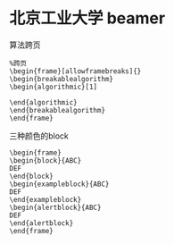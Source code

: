 # 北京工业大学 beamer

 算法跨页

``````
%跨页
\begin{frame}[allowframebreaks]{}
\begin{breakablealgorithm}
\begin{algorithmic}[1]

\end{algorithmic}
\end{breakablealgorithm}
\end{frame}
``````

三种颜色的block

`````
\begin{frame}
\begin{block}{ABC}
DEF
\end{block}
\begin{exampleblock}{ABC}
DEF
\end{exampleblock}
\begin{alertblock}{ABC}
DEF
\end{alertblock}
\end{frame}
`````

